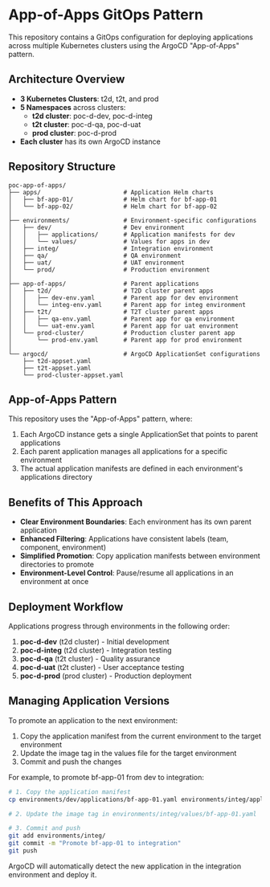 # App-of-Apps GitOps Pattern

This repository contains a GitOps configuration for deploying applications across multiple Kubernetes clusters using the ArgoCD "App-of-Apps" pattern.

## Architecture Overview

- **3 Kubernetes Clusters**: t2d, t2t, and prod
- **5 Namespaces** across clusters:
  - **t2d cluster**: poc-d-dev, poc-d-integ
  - **t2t cluster**: poc-d-qa, poc-d-uat
  - **prod cluster**: poc-d-prod
- **Each cluster** has its own ArgoCD instance

## Repository Structure

```
poc-app-of-apps/
├── apps/                       # Application Helm charts
│   ├── bf-app-01/              # Helm chart for bf-app-01
│   └── bf-app-02/              # Helm chart for bf-app-02
│
├── environments/               # Environment-specific configurations
│   ├── dev/                    # Dev environment
│   │   ├── applications/       # Application manifests for dev
│   │   └── values/             # Values for apps in dev
│   ├── integ/                  # Integration environment
│   ├── qa/                     # QA environment
│   ├── uat/                    # UAT environment
│   └── prod/                   # Production environment
│
├── app-of-apps/                # Parent applications
│   ├── t2d/                    # T2D cluster parent apps
│   │   ├── dev-env.yaml        # Parent app for dev environment
│   │   └── integ-env.yaml      # Parent app for integ environment
│   ├── t2t/                    # T2T cluster parent apps
│   │   ├── qa-env.yaml         # Parent app for qa environment
│   │   └── uat-env.yaml        # Parent app for uat environment
│   └── prod-cluster/           # Production cluster parent app
│       └── prod-env.yaml       # Parent app for prod environment
│
└── argocd/                     # ArgoCD ApplicationSet configurations
    ├── t2d-appset.yaml
    ├── t2t-appset.yaml
    └── prod-cluster-appset.yaml
```

## App-of-Apps Pattern

This repository uses the "App-of-Apps" pattern, where:

1. Each ArgoCD instance gets a single ApplicationSet that points to parent applications
2. Each parent application manages all applications for a specific environment
3. The actual application manifests are defined in each environment's applications directory

## Benefits of This Approach

- **Clear Environment Boundaries**: Each environment has its own parent application
- **Enhanced Filtering**: Applications have consistent labels (team, component, environment)
- **Simplified Promotion**: Copy application manifests between environment directories to promote
- **Environment-Level Control**: Pause/resume all applications in an environment at once

## Deployment Workflow

Applications progress through environments in the following order:

1. **poc-d-dev** (t2d cluster) - Initial development
2. **poc-d-integ** (t2d cluster) - Integration testing
3. **poc-d-qa** (t2t cluster) - Quality assurance
4. **poc-d-uat** (t2t cluster) - User acceptance testing
5. **poc-d-prod** (prod cluster) - Production deployment

## Managing Application Versions

To promote an application to the next environment:

1. Copy the application manifest from the current environment to the target environment
2. Update the image tag in the values file for the target environment
3. Commit and push the changes

For example, to promote bf-app-01 from dev to integration:

```bash
# 1. Copy the application manifest
cp environments/dev/applications/bf-app-01.yaml environments/integ/applications/

# 2. Update the image tag in environments/integ/values/bf-app-01.yaml

# 3. Commit and push
git add environments/integ/
git commit -m "Promote bf-app-01 to integration"
git push
```

ArgoCD will automatically detect the new application in the integration environment and deploy it. 